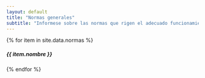 ```yaml
---
layout: default
title: "Normas generales"
subtitle: "Informese sobre las normas que rigen el adecuado funcionamiento de nuestra comunidad"
---
```



<div class="row">
	{% for item in site.data.normas %}
	<div class="col-10 col-md-6 col-lg-3" onclick="window.location.href = '{{ item.link }}'" style="cursor: pointer;">
		<div class="card">
			<div class="card-header">
				<div class="card-body">
					<h5 class="card-title text-center">
					<i class="{{ item.icon }}"></i> {{ item.nombre }}
					</h5>
				</div>
			</div>
		</div>
	</div>
	{% endfor %}
</div>

